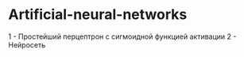 # Artificial-neural-networks

1 - Простейший перцептрон с сигмоидной функцией активации
2 - Нейросеть
